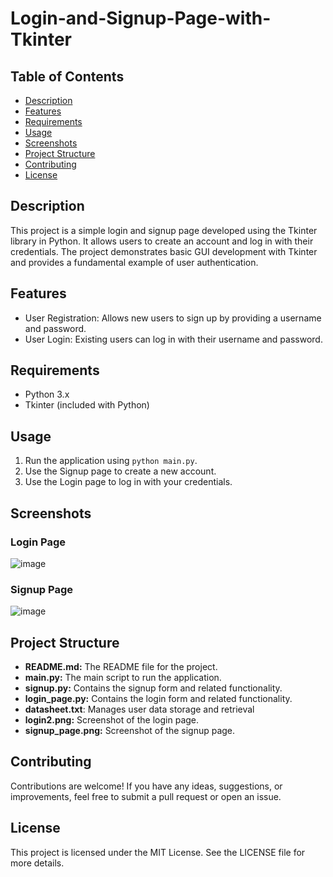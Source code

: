 # Login-and-Signup-Page-with-Tkinter

## Table of Contents
- [Description](#description)
- [Features](#features) 
- [Requirements](#requirements)
- [Usage](#usage)
- [Screenshots](#screenshots)
- [Project Structure](#project-structure)
- [Contributing](#contributing)
- [License](#license)

## Description
This project is a simple login and signup page developed using the Tkinter library in Python. It allows users to create an account and log in with their credentials. The project demonstrates basic GUI development with Tkinter and provides a fundamental example of user authentication.
## Features
- User Registration: Allows new users to sign up by providing a username and password.
- User Login: Existing users can log in with their username and password.
## Requirements
- Python 3.x
- Tkinter (included with Python)
## Usage
1. Run the application using `python main.py`.
2. Use the Signup page to create a new account.
3. Use the Login page to log in with your credentials.

## Screenshots
### Login Page
![image](https://github.com/user-attachments/assets/78a11983-d5cc-45e4-b4d8-c3dcdc55def1)
### Signup Page
![image](https://github.com/user-attachments/assets/a9797a3d-6289-4d37-b44a-a67015d17dcf)

## Project Structure
- **README.md:** The README file for the project.
- **main.py:** The main script to run the application.
- **signup.py:** Contains the signup form and related functionality.
- **login_page.py:** Contains the login form and related functionality.
- **datasheet.txt**: Manages user data storage and retrieval
- **login2.png:** Screenshot of the login page.
- **signup_page.png:** Screenshot of the signup page.

## Contributing
Contributions are welcome! If you have any ideas, suggestions, or improvements, feel free to submit a pull request or open an issue.

## License
This project is licensed under the MIT License. See the LICENSE file for more details.




